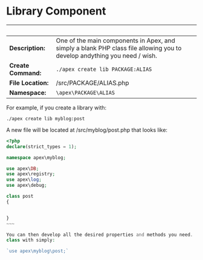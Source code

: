 
# Library Component

&nbsp; | &nbsp;
------------- |-------------
**Description:** | One of the main components in Apex, and simply a blank PHP class file allowing you to develop andything you need / wish.
**Create Command:** | `./apex create lib PACKAGE:ALIAS`
**File Location:** | /src/PACKAGE/ALIAS.php
**Namespace:** | `\apex\PACKAGE\ALIAS`


For example, if you create a library with:

`./apex create lib myblog:post`

A new file will be located at /src/myblog/post.php that looks like:

```php
<?php
declare(strict_types = 1);

namespace apex\myblog;

use apex\DB;
use apex\registry;
use apex\log;
use apex\debug;

class post
{


}
~~~

You can then develop all the desired properties and methods you need.  Within other PHP files you can easily include this 
class with simply:

`use apex\myblog\post;`



